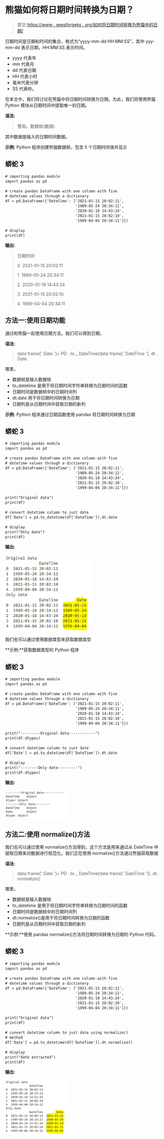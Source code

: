# 熊猫如何将日期时间转换为日期？

> 原文:[https://www . geesforgeks . org/如何将日期时间转换为熊猫中的日期/](https://www.geeksforgeeks.org/how-to-convert-datetime-to-date-in-pandas/)

日期时间是日期和时间的集合，格式为“yyyy-mm-dd HH:MM:SS”，其中 yyy-mm-dd 表示日期，HH:MM:SS 表示时间。

*   yyyy 代表年
*   mm 代表月
*   dd 代表日期
*   HH 代表小时
*   毫米代表分钟
*   SS 代表秒。

在本文中，我们将讨论在熊猫中将日期时间转换为日期。为此，我们将使用熊猫 Python 模块从日期时间中提取唯一的日期。

**语法:**

> 警局。数据帧(数据)

其中数据是输入的日期时间数据。

**示例:** Python 程序创建熊猫数据帧，包含 5 个日期时间值并显示

## 蟒蛇 3

```
# importing pandas module
import pandas as pd

# create pandas DataFrame with one column with five
# datetime values through a dictionary
df = pd.DataFrame({'DateTime': ['2021-01-15 20:02:11',
                                '1989-05-24 20:34:11',
                                '2020-01-18 14:43:24',
                                '2021-01-15 20:02:10',
                                '1999-04-04 20:34:11']})

# display
print(df)
```

**输出:**

> 日期时间
> 
> 0  2021-01-15 20:02:11
> 
> 1  1989-05-24 20:34:11
> 
> 2  2020-01-18 14:43:24
> 
> 3  2021-01-15 20:02:10
> 
> 4  1999-04-04 20:34:11

## **方法一:使用日期功能**

通过和熊猫一起使用日期方法，我们可以得到日期。

**语法:**

> data frame[' Date ']= PD . to _ DateTime(data frame[' DateTime ']. dt . Date

哪里，

*   数据帧是输入数据帧
*   to_datetime 是用于将日期时间字符串转换为日期时间的函数
*   日期时间是数据帧中的日期时间列
*   dt.date 用于将日期时间转换为日期
*   日期列是从日期时间中获取日期的新列

**示例:** Python 程序通过日期函数使用 pandas 将日期时间转换为日期

## 蟒蛇 3

```
# importing pandas module
import pandas as pd

# create pandas DataFrame with one column with five
# datetime values through a dictionary
df = pd.DataFrame({'DateTime': ['2021-01-15 20:02:11',
                                '1989-05-24 20:34:11',
                                '2020-01-18 14:43:24',
                                '2021-01-15 20:02:10',
                                '1999-04-04 20:34:11']})

print("Original data")
print(df)

# convert datetime column to just date
df['Date'] = pd.to_datetime(df['DateTime']).dt.date

# display
print("Only date")
print(df)
```

**输出:**

![](img/8d3c8b40d78b1e4db99c5c82a0985572.png)

我们也可以通过使用数据类型来获取数据类型

**示例:**获取数据类型的 Python 程序

## 蟒蛇 3

```
# importing pandas module
import pandas as pd

# create pandas DataFrame with one column with five
# datetime values through a dictionary
df = pd.DataFrame({'DateTime': ['2021-01-15 20:02:11',
                                '1989-05-24 20:34:11',
                                '2020-01-18 14:43:24',
                                '2021-01-15 20:02:10',
                                '1999-04-04 20:34:11']})

print("---------Original data------------")
print(df.dtypes)

# convert datetime column to just date
df['Date'] = pd.to_datetime(df['DateTime']).dt.date

# display
print("--------Only date---------")
print(df.dtypes)
```

**输出:**

![](img/7a1b89eebbddea6c2a4d02781c02e1d3.png)

## **方法二:使用 normalize()方法**

我们也可以通过使用 normalize()方法得到，这个方法是用来通过从 DateTime 中提取日期来对数据进行规范化。我们正在使用 normalize()方法通过熊猫获取数据

**语法:**

> data frame[' Date ']= PD . to _ DateTime(data frame[' DateTime ']). dt . normalize()

哪里，

*   数据帧是输入数据帧
*   to_datetime 是用于将日期时间字符串转换为日期时间的函数
*   日期时间是数据帧中的日期时间列
*   dt.normalize()是用于将日期时间转换为日期的函数
*   日期列是从日期时间中获取日期的新列

**示例:**使用 pandas normalize()方法将日期时间转换为日期的 Python 代码。

## 蟒蛇 3

```
# importing pandas module
import pandas as pd

# create pandas DataFrame with one column with five
# datetime values through a dictionary
df = pd.DataFrame({'DateTime': ['2021-01-15 20:02:11',
                                '1989-05-24 20:34:11',
                                '2020-01-18 14:43:24',
                                '2021-01-15 20:02:10',
                                '1999-04-04 20:34:11']})

print("Original data")
print(df)

# convert datetime column to just date using normalize()
# method
df['Date'] = pd.to_datetime(df['DateTime']).dt.normalize()

# display
print("date extracted")
print(df)
```

**输出:**

![](img/13457fc2e107516803692c063e1ddc2c.png)